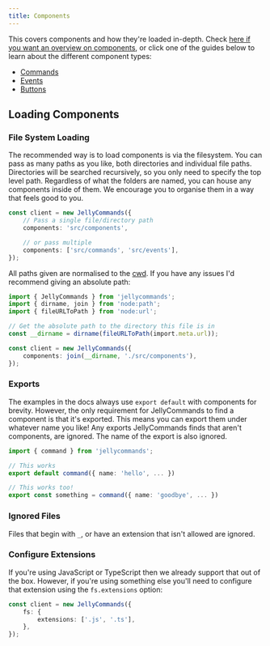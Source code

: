 ```yaml
---
title: Components
---
```


This covers components and how they're loaded in-depth. Check [here if you want an overview on components](/guide/overview#components), or click one of the guides below to learn about the different component types:

-   [Commands](/guide/commands/files)
-   [Events](/guide/events/files)
-   [Buttons](/guide/buttons/files)

## Loading Components

### File System Loading

The recommended way is to load components is via the filesystem. You can pass as many paths as you like, both directories and individual file paths. Directories will be searched recursively, so you only need to specify the top level path. Regardless of what the folders are named, you can house any components inside of them. We encourage you to organise them in a way that feels good to you.

```ts
const client = new JellyCommands({
	// Pass a single file/directory path
	components: 'src/components',

	// or pass multiple
	components: ['src/commands', 'src/events'],
});
```

All paths given are normalised to the [cwd](https://nodejs.org/docs/latest-v18.x/api/process.html#processcwd). If you have any issues I'd recommend giving an absolute path:

```ts
import { JellyCommands } from 'jellycommands';
import { dirname, join } from 'node:path';
import { fileURLToPath } from 'node:url';

// Get the absolute path to the directory this file is in
const __dirname = dirname(fileURLToPath(import.meta.url));

const client = new JellyCommands({
	components: join(__dirname, './src/components'),
});
```

### Exports

The examples in the docs always use `export default` with components for brevity. However, the only requirement for JellyCommands to find a component is that it's exported. This means you can export them under whatever name you like! Any exports JellyCommands finds that aren't components, are ignored. The name of the export is also ignored.

```ts
import { command } from 'jellycommands';

// This works
export default command({ name: 'hello', ... })

// This works too!
export const something = command({ name: 'goodbye', ... })
```

### Ignored Files

Files that begin with `_`, or have an extension that isn't allowed are ignored.

### Configure Extensions

If you're using JavaScript or TypeScript then we already support that out of the box. However, if you're using something else you'll need to configure that extension using the `fs.extensions` option:

```ts
const client = new JellyCommands({
	fs: {
		extensions: ['.js', '.ts'],
	},
});
```
